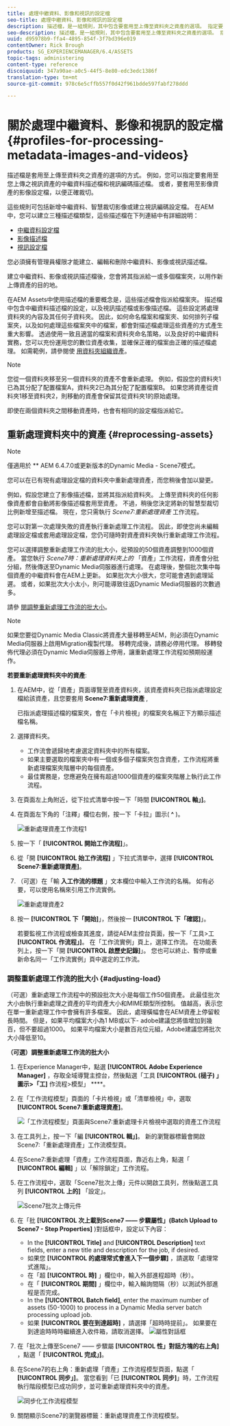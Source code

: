 ```yaml
---
title: 處理中繼資料、影像和視訊的設定檔
seo-title: 處理中繼資料、影像和視訊的設定檔
description: 描述檔，是一組規則，其中包含要套用至上傳至資料夾之資產的選項。 指定要套用至您上傳之視訊資產的中繼資料描述檔和視訊編碼描述檔。 對於影像資產，您也可以指定要套用至影像資產的影像設定檔，以便正確裁切。
seo-description: 描述檔，是一組規則，其中包含要套用至上傳至資料夾之資產的選項。 指定要套用至您上傳之視訊資產的中繼資料描述檔和視訊編碼描述檔。 對於影像資產，您也可以指定要套用至影像資產的影像設定檔，以便正確裁切。
uuid: d95978b9-ffa4-4895-854f-3f7bd396e019
contentOwner: Rick Brough
products: SG_EXPERIENCEMANAGER/6.4/ASSETS
topic-tags: administering
content-type: reference
discoiquuid: 347a90ae-a0c5-44f5-8e80-edc3edc1386f
translation-type: tm+mt
source-git-commit: 978c6e5cffb557f0d42f961bdde597fabf278ddd

---
```



# 關於處理中繼資料、影像和視訊的設定檔 {#profiles-for-processing-metadata-images-and-videos}

描述檔是套用至上傳至資料夾之資產的選項的方式。 例如，您可以指定要套用至您上傳之視訊資產的中繼資料描述檔和視訊編碼描述檔。 或者，要套用至影像資產的影像設定檔，以便正確裁切。

這些規則可包括新增中繼資料、智慧裁切影像或建立視訊編碼設定檔。 在AEM中，您可以建立三種描述檔類型，這些描述檔在下列連結中有詳細說明：

* [中繼資料設定檔](metadata-profiles.md)
* [影像描述檔](image-profiles.md)
* [視訊設定檔](video-profiles.md)

您必須擁有管理員權限才能建立、編輯和刪除中繼資料、影像或視訊描述檔。

建立中繼資料、影像或視訊描述檔後，您會將其指派給一或多個檔案夾，以用作新上傳資產的目的地。

在AEM Assets中使用描述檔的重要概念是，這些描述檔會指派給檔案夾。 描述檔中包含中繼資料描述檔的設定，以及視訊描述檔或影像描述檔。 這些設定將處理資料夾的內容及其任何子資料夾。 因此，如何命名檔案和檔案夾、如何排列子檔案夾，以及如何處理這些檔案夾中的檔案，都會對描述檔處理這些資產的方式產生重大影響。 透過使用一致且適當的檔案和資料夾命名策略，以及良好的中繼資料實務，您可以充份運用您的數位資產收集，並確保正確的檔案由正確的描述檔處理。 如需範例，請參閱使 [用資料夾組織資產](organize-assets.md#organize-using-folders)。

>[!NOTE]
>
>您從一個資料夾移至另一個資料夾的資產不會重新處理。 例如，假設您的資料夾1已為其分配了配置檔案A，資料夾2已為其分配了配置檔案B。 如果您將資產從資料夾1移至資料夾2，則移動的資產會保留其從資料夾1的原始處理。
>
>即使在兩個資料夾之間移動資產時，也會有相同的設定檔指派給它。

## 重新處理資料夾中的資產 {#reprocessing-assets}

>[!NOTE]
>
>僅適用於 ** AEM 6.4.7.0或更新版本的Dynamic Media - Scene7模式。

您可以在已有現有處理設定檔的資料夾中重新處理資產，而您稍後會加以變更。

例如，假設您建立了影像描述檔，並將其指派給資料夾。 上傳至資料夾的任何影像資產都會自動將影像描述檔套用至資產。 不過，稍後您決定將新的智慧型裁切比例新增至描述檔。 現在，您只需執行 *Scene7:重新處理資產* 工作流程。

您可以對第一次處理失敗的資產執行重新處理工作流程。 因此，即使您尚未編輯處理設定檔或套用處理設定檔，您仍可隨時對資產資料夾執行重新處理工作流程。

您可以選擇調整重新處理工作流的批大小，從預設的50個資產調整到1000個資產。 當您執行 _Scene7時：重新處理資料夾上的_ 「資產」工作流程，資產會分批分組，然後傳送至Dynamic Media伺服器進行處理。 在處理後，整個批次集中每個資產的中繼資料會在AEM上更新。 如果批次大小很大，您可能會遇到處理延遲。 或者，如果批次大小太小，則可能導致往返Dynamic Media伺服器的次數過多。

請參 [閱調整重新處理工作流的批大小](#adjusting-load)。

>[!NOTE]
>
>如果您要從Dynamic Media Classic將資產大量移轉至AEM，則必須在Dynamic Media伺服器上啟用Migration複製代理。 移轉完成後，請務必停用代理。 移轉發佈代理必須在Dynamic Media伺服器上停用，讓重新處理工作流程如預期般運作。

<!-- Batch size is the number of assets that are amalgamated into a single IPS (Dynamic Media’s Image Production System) job. When you run the Scene7: Reprocess Assets workflow, the job is triggered on IPS. The number of IPS jobs that are triggered is based on the total number of assets in the folder, divided by the batch size. For example, suppose you had a folder with 150 assets and a batch size of 50. In this case, three IPS jobs are triggered. The assets are updated when the entire batch size (50 in our example) is processed in IPS. The job then moves onto the next IPS job and so on until complete. If you increase the batch size, you may notice a longer delay with assets getting updated. -->

**若要重新處理資料夾中的資產**:

1. 在AEM中，從「資產」頁面導覽至資產資料夾，該資產資料夾已指派處理設定檔給該資產，且您要套用 **Scene7:重新處理資產** ,

   已指派處理描述檔的檔案夾，會在「卡片檢視」的檔案夾名稱正下方顯示描述檔名稱。

1. 選擇資料夾。

   * 工作流會遞歸地考慮選定資料夾中的所有檔案。
   * 如果主要選取的檔案夾中有一個或多個子檔案夾包含資產，工作流程將重新處理檔案夾階層中的每個資產。
   * 最佳實務是，您應避免在擁有超過1000個資產的檔案夾階層上執行此工作流程。

1. 在頁面左上角附近，從下拉式清單中按一下「時間 **[!UICONTROL 軸」]**。
1. 在頁面左下角的「注釋」欄位右側，按一下「卡拉」圖示( **^** )。

   ![重新處理資產工作流程1](/help/assets/assets/reprocess-assets1.png)

1. 按一下「 **[!UICONTROL 開始工作流程]**」。
1. 從「開 **[!UICONTROL 始工作流程]** 」下拉式清單中，選擇 **[!UICONTROL Scene7:重新處理資產]**。
1. （可選）在「輸 **入工作流的標題** 」文本欄位中輸入工作流的名稱。 如有必要，可以使用名稱來引用工作流實例。

   ![重新處理資產2](/help/assets/assets/reprocess-assets2.png)

1. 按一 **[!UICONTROL 下「開始]**」，然後按一 **[!UICONTROL 下「確認]**」。

   若要監視工作流程或檢查其進度，請從AEM主控台頁面，按一下「工具>工 **[!UICONTROL 作流程」]**。 在「工作流實例」頁上，選擇工作流。 在功能表列上，按一下「開 **[!UICONTROL 啟歷史記錄]**」。 您也可以終止、暫停或重新命名同一「工作流實例」頁中選定的工作流。

### 調整重新處理工作流的批大小 {#adjusting-load}

（可選）重新處理工作流程中的預設批次大小是每個工作50個資產。 此最佳批次大小由執行重新處理之資產的平均資產大小和MIME類型所控制。 值越高，表示您在單一重新處理工作中會擁有許多檔案。 因此，處理橫幅會在AEM資產上停留較長時間。 但是，如果平均檔案大小為1 MB或以下- adobe建議您將值增加到幾百，但不要超過1000。 如果平均檔案大小是數百兆位元組，Adobe建議您將批次大小降低至10。

**（可選）調整重新處理工作流的批大小**

1. 在Experience Manager中，點選 **[!UICONTROL Adobe Experience Manager]** ，存取全域導覽主控台，然後點選「工具 **[!UICONTROL (槌子) 」圖示>「工]** 作流程>模型」 ****。
1. 在「工作流程模型」頁面的「卡片檢視」或「清單檢視」中，選取 **[!UICONTROL Scene7:重新處理資產]**。

   ![「工作流程模型」頁面與Scene7:重新處理卡片檢視中選取的資產工作流程](/help/assets/assets-dm/reprocess-assets7.png)

1. 在工具列上，按一下「編 **[!UICONTROL 輯」]**。 新的瀏覽器標籤會開啟Scene7:「重新處理資產」工作流模型頁。
1. 在Scene7:重新處理「資產」工作流程頁面，靠近右上角，點選「 **[!UICONTROL 編輯]** 」以「解除鎖定」工作流程。
1. 在工作流程中，選取「Scene7批次上傳」元件以開啟工具列，然後點選工具列 **[!UICONTROL 上的]** 「設定」。

   ![Scene7批次上傳元件](/help/assets/assets-dm/reprocess-assets8.png)

1. 在「批 **[!UICONTROL 次上載到Scene7 —— 步驟屬性」(Batch Upload to Scene7 - Step Properties]** )對話框中，設定以下內容：
   * In the **[!UICONTROL Title]** and **[!UICONTROL Description]** text fields, enter a new title and description for the job, if desired.
   * 如果您 **[!UICONTROL 的處理常式會進入下一個步驟]** ，請選取「處理常式進階」。
   * 在「超 **[!UICONTROL 時]** 」欄位中，輸入外部進程超時（秒）。
   * 在「 **[!UICONTROL 期間]** 」欄位中，輸入輪詢間隔（秒）以測試外部進程是否完成。
   * In the **[!UICONTROL Batch field]**, enter the maximum number of assets (50-1000) to process in a Dynamic Media server batch processing upload job.
   * 如果 **[!UICONTROL 要在到達超時]** ，請選擇「超時時提前」。 如果要在到達逾時時時繼續進入收件箱，請取消選擇。
   ![屬性對話框](/help/assets/assets-dm/reprocess-assets3.png)

1. 在「批次上傳至Scene7 —— 步驟屬 **[!UICONTROL 性」對話方塊的右上角]** ，點選「 **[!UICONTROL 完成」]**。

1. 在Scene7的右上角：重新處理「資產」工作流程模型頁面，點選「 **[!UICONTROL 同步」]**。 當您看到「已 **[!UICONTROL 同步]**」時，工作流程執行階段模型已成功同步，並可重新處理資料夾中的資產。

   ![同步化工作流程模型](/help/assets/assets-dm/reprocess-assets1.png)

1. 關閉顯示Scene7的瀏覽器標籤：重新處理資產工作流程模型。

<!-- 1. Return to the browser tab that has the open Workflow Models page, then press **Esc** to exit the selection.
1. In the upper-left corner of the page, tap **[!UICONTROL Adobe Experience Manager]** to access the global navigation console, then tap the **[!UICONTROL Tools]** (hammer) icon > **[!UICONTROL General > CRXDE Lite]**.
1. In the folder tree on the left side of the CRXDE Lite page, navigate to the following location:

   `/conf/global/settings/workflow/models/scene7_reprocess_assets/jcr:content/flow/reprocess/metaData`

   ![CRXDE Lite](/help/assets/assets/workflow-models9.png)

1. On the right side of the CRXDE Lite page, in the lower portion, enter the following name, type, and value in its respective field:
    * **[!UICONTROL Name]**: `reprocess-batch-size`
    * **[!UICONTROL Type]**: `Long`
    * **[!UICONTROL Value]**: enter a default value (50-1000) for the batch size
1. In the lower-right corner, tap **[!UICONTROL Add]**. The new property appears as the following:

    ![Saving the new property](/help/assets/assets/workflow-models10.png)

1. On the menu bar of the CRXDE Lite page, tap **[!UICONTROL Save All]**.
1. In the upper-left corner of the page, tap **[!UICONTROL CRXDE Lite]** to return to the main AEM console
1. Repeat steps 1-7 to re-synchronize the new batch size to the Scene7: Reprocess Assets workflow model. -->
